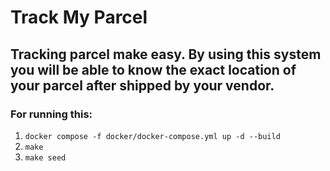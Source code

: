# Track My Parcel

## __Tracking parcel make easy.__ By using this system you will be able to know the exact location of your parcel after shipped by your vendor.

### For running this:
1. `docker compose -f docker/docker-compose.yml up -d --build`
2. `make`
3. `make seed`
